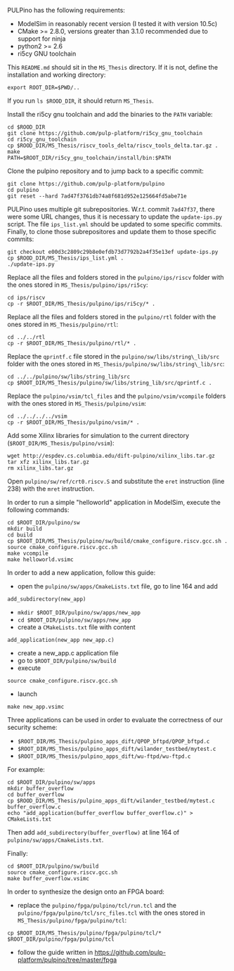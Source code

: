 PULPino has the following requirements:
* ModelSim in reasonably recent version (I tested it with version 10.5c)
* CMake >= 2.8.0, versions greater than 3.1.0 recommended due to support for ninja
* python2 >= 2.6
* ri5cy GNU toolchain

This `README.md` should sit in the `MS_Thesis` directory. If it is not, define the installation and working directory:
```
export ROOT_DIR=$PWD/..
```
If you run `ls $ROOD_DIR`, it should return `MS_Thesis`.

Install the ri5cy gnu toolchain and add the binaries to the `PATH` variable:
```
cd $ROOD_DIR
git clone https://github.com/pulp-platform/ri5cy_gnu_toolchain
cd ri5cy_gnu_toolchain
cp $ROOD_DIR/MS_Thesis/riscv_tools_delta/riscv_tools_delta.tar.gz .
make
PATH=$ROOT_DIR/ri5cy_gnu_toolchain/install/bin:$PATH
```

Clone the pulpino repository and to jump back to a specific commit:
```
git clone https://github.com/pulp-platform/pulpino
cd pulpino
git reset --hard 7ad47f3761db74a8f681d952e125664fd5abe71e
```

PULPino uses multiple git subrepositories. W.r.t. commit `7ad47f37`, there were some URL changes, thus it is necessary to update the `update-ips.py` script. The file `ips_list.yml` should be updated to some specific commits. Finally, to clone those subrepositores and update them to those specific commits:
```
git checkout e00d3c2809c29b8e0efdb73d7792b2a4f35e13ef update-ips.py
cp $ROOD_DIR/MS_Thesis/ips_list.yml .
./update-ips.py
```

Replace all the files and folders stored in the `pulpino/ips/riscv` folder with the ones stored in `MS_Thesis/pulpino/ips/ri5cy`:
```
cd ips/riscv
cp -r $ROOT_DIR/MS_Thesis/pulpino/ips/ri5cy/* .
```

Replace all the files and folders stored in the `pulpino/rtl` folder with the ones stored in `MS_Thesis/pulpino/rtl`:
```
cd ../../rtl
cp -r $ROOT_DIR/MS_Thesis/pulpino/rtl/* .
```

Replace the `qprintf.c` file stored in the `pulpino/sw/libs/string\_lib/src` folder with the ones stored in `MS_Thesis/pulpino/sw/libs/string\_lib/src`:
```
cd ../../pulpino/sw/libs/string_lib/src
cp $ROOT_DIR/MS_Thesis/pulpino/sw/libs/string_lib/src/qprintf.c .
```

Replace the `pulpino/vsim/tcl_files` and the `pulpino/vsim/vcompile` folders with the ones stored in `MS_Thesis/pulpino/vsim`:
```
cd ../../../../vsim
cp -r $ROOT_DIR/MS_Thesis/pulpino/vsim/* .
```

Add some Xilinx libraries for simulation to the current directory (`$ROOT_DIR/MS_Thesis/pulpino/vsim`):
```
wget http://espdev.cs.columbia.edu/dift-pulpino/xilinx_libs.tar.gz
tar xfz xilinx_libs.tar.gz
rm xilinx_libs.tar.gz
```

Open `pulpino/sw/ref/crt0.riscv.S` and substitute the `eret` instruction (line 238) with the `mret` instruction.

In order to run a simple "helloworld" application in ModelSim, execute the following commands:
```
cd $ROOT_DIR/pulpino/sw
mkdir build
cd build
cp $ROOT_DIR/MS_Thesis/pulpino/sw/build/cmake_configure.riscv.gcc.sh .
source cmake_configure.riscv.gcc.sh
make vcompile
make helloworld.vsimc
```

In order to add a new application, follow this guide:
* open the `pulpino/sw/apps/CmakeLists.txt` file, go to line 164 and add
```
add_subdirectory(new_app)
```
* `mkdir $ROOT_DIR/pulpino/sw/apps/new_app`
* `cd $ROOT_DIR/pulpino/sw/apps/new_app `
* create a `CMakeLists.txt` file with content
```
add_application(new_app new_app.c)
```
* create a new_app.c application file
* go to `$ROOT_DIR/pulpino/sw/build`
* execute
```
source cmake_configure.riscv.gcc.sh
```
* launch
```
make new_app.vsimc
```

Three applications can be used in order to evaluate the correctness of our security scheme:
* `$ROOT_DIR/MS_Thesis/pulpino_apps_dift/QPOP_bftpd/QPOP_bftpd.c`
* `$ROOT_DIR/MS_Thesis/pulpino_apps_dift/wilander_testbed/mytest.c`
* `$ROOT_DIR/MS_Thesis/pulpino_apps_dift/wu-ftpd/wu-ftpd.c`

For example:
```
cd $ROOT_DIR/pulpino/sw/apps
mkdir buffer_overflow
cd buffer_overflow
cp $ROOD_DIR/MS_Thesis/pulpino_apps_dift/wilander_testbed/mytest.c buffer_overflow.c
echo "add_application(buffer_overflow buffer_overflow.c)" > CMakeLists.txt
```

Then add `add_subdirectory(buffer_overflow)` at line 164 of `pulpino/sw/apps/CmakeLists.txt`.

Finally:
```
cd $ROOT_DIR/pulpino/sw/build
source cmake_configure.riscv.gcc.sh
make buffer_overflow.vsimc
```

In order to synthesize the design onto an FPGA board:
* replace the `pulpino/fpga/pulpino/tcl/run.tcl` and the `pulpino/fpga/pulpino/tcl/src_files.tcl` with the ones stored in `MS_Thesis/pulpino/fpga/pulpino/tcl`:
```
cp $ROOT_DIR/MS_Thesis/pulpino/fpga/pulpino/tcl/* $ROOT_DIR/pulpino/fpga/pulpino/tcl
```
* follow the guide written in https://github.com/pulp-platform/pulpino/tree/master/fpga

